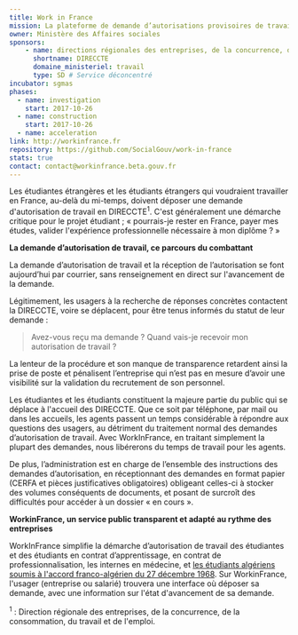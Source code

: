 ```yaml
---
title: Work in France
mission: La plateforme de demande d’autorisations provisoires de travail
owner: Ministère des Affaires sociales
sponsors: 
    - name: directions régionales des entreprises, de la concurrence, de la consommation, du travail et de l'emploi
      shortname: DIRECCTE
      domaine_ministeriel: travail
      type: SD # Service déconcentré
incubator: sgmas
phases:
  - name: investigation
    start: 2017-10-26
  - name: construction
    start: 2017-10-26
  - name: acceleration
link: http://workinfrance.fr
repository: https://github.com/SocialGouv/work-in-france
stats: true
contact: contact@workinfrance.beta.gouv.fr
---
```


Les étudiantes étrangères et les étudiants étrangers qui voudraient travailler en France, au-delà du mi-temps, doivent déposer une demande d'autorisation de travail en DIRECCTE<sup>1</sup>. C'est généralement une démarche critique pour le projet étudiant ; « pourrais-je rester en France, payer mes études, valider l'expérience professionnelle nécessaire à mon diplôme ? »

**La demande d’autorisation de travail, ce parcours du combattant**

La demande d’autorisation de travail et la réception de l’autorisation se font aujourd’hui par courrier, sans renseignement en direct sur l'avancement de la demande.

Légitimement, les usagers à la recherche de réponses concrètes contactent la DIRECCTE, voire se déplacent, pour être tenus informés du statut de leur demande :

> Avez-vous reçu ma demande ?
> Quand vais-je recevoir mon autorisation de travail ?

La lenteur de la procédure et son manque de transparence retardent ainsi la prise de poste et pénalisent l’entreprise qui n’est pas en mesure d’avoir une visibilité sur la validation du recrutement de son personnel.

Les étudiantes et les étudiants constituent la majeure partie du public qui se déplace à l'accueil des DIRECCTE. Que ce soit par téléphone, par mail ou dans les accueils, les agents passent un temps considérable à répondre aux questions des usagers, au détriment du traitement normal des demandes d’autorisation de travail. Avec WorkInFrance, en traitant simplement la plupart des demandes, nous libérerons du temps de travail pour les agents.

De plus, l’administration est en charge de l’ensemble des instructions des demandes d’autorisation, en réceptionnant des demandes en format papier (CERFA et pièces justificatives obligatoires) obligeant celles-ci à stocker des volumes conséquents de documents, et posant de surcroît des difficultés pour accéder à un dossier « en cours ».

**WorkinFrance, un service public transparent et adapté au rythme des entreprises**

WorkInFrance simplifie la démarche d’autorisation de travail des étudiantes et des étudiants en contrat d’apprentissage, en contrat de professionnalisation, les internes en médecine, et [les étudiants algériens soumis à l'accord franco-algérien du 27 décembre 1968](https://duckduckgo.com/?q=%C3%A9tudiants+alg%C3%A9riens&t=ffab&ia=web). Sur WorkinFrance, l'usager (entreprise ou salarié) trouvera une interface où déposer sa demande, avec une information sur l'état d'avancement de sa demande.


<sup>1</sup> : Direction régionale des entreprises, de la concurrence, de la consommation, du travail et de l'emploi.

